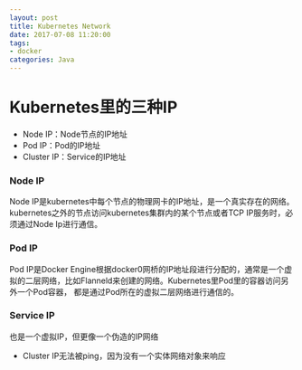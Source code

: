 ```yaml
---
layout: post
title: Kubernetes Network
date: 2017-07-08 11:20:00
tags:
- docker
categories: Java
---
```


# Kubernetes里的三种IP
* Node IP：Node节点的IP地址
* Pod IP：Pod的IP地址
* Cluster IP：Service的IP地址

### Node IP
Node IP是kubernetes中每个节点的物理网卡的IP地址，是一个真实存在的网络。kubernetes之外的节点访问kubernetes集群内的某个节点或者TCP IP服务时，必须通过Node Ip进行通信。

### Pod IP
Pod IP是Docker Engine根据docker0网桥的IP地址段进行分配的，通常是一个虚拟的二层网络，比如Flanneld来创建的网络。Kubernetes里Pod里的容器访问另外一个Pod容器，
都是通过Pod所在的虚拟二层网络进行通信的。

### Service IP
也是一个虚拟IP，但更像一个伪造的IP网络    
* Cluster IP无法被ping，因为没有一个实体网络对象来响应





